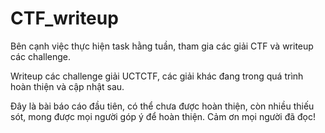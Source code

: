 # CTF_writeup
Bên cạnh việc thực hiện task hằng tuần, tham gia các giải CTF và writeup các challenge. 

Writeup các challenge giải UCTCTF, các giải khác đang trong quá trình hoàn thiện và cập nhật sau.

Đây là bài báo cáo đầu tiên, có thể chưa được hoàn thiện, còn nhiều thiếu sót, mong được mọi người góp ý để hoàn thiện. Cảm ơn mọi người đã đọc!
 
